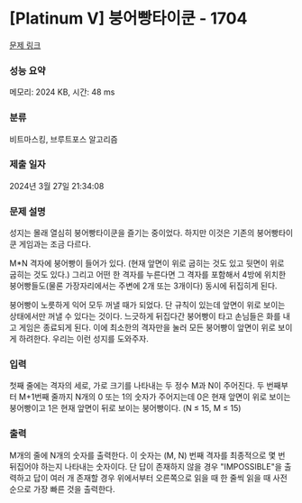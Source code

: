 # [Platinum V] 붕어빵타이쿤 - 1704 

[문제 링크](https://www.acmicpc.net/problem/1704) 

### 성능 요약

메모리: 2024 KB, 시간: 48 ms

### 분류

비트마스킹, 브루트포스 알고리즘

### 제출 일자

2024년 3월 27일 21:34:08

### 문제 설명

<p>성지는 몰래 열심히 붕어빵타이쿤을 즐기는 중이었다. 하지만 이것은 기존의 붕어빵타이쿤 게임과는 조금 다르다.</p>

<p>M*N 격자에 붕어빵이 들어가 있다. (현재 앞면이 위로 굽히는 것도 있고 뒷면이 위로 굽히는 것도 있다.) 그리고 어떤 한 격자를 누른다면 그 격자를 포함해서 4방에 위치한 붕어빵들도(물론 가장자리에서는 주변에 2개 또는 3개이다) 동시에 뒤집히게 된다.</p>

<p>붕어빵이 노릇하게 익어 모두 꺼낼 때가 되었다. 단 규칙이 있는데 앞면이 위로 보이는 상태에서만 꺼낼 수 있다는 것이다. 느긋하게 뒤집다간 붕어빵이 타고 손님들은 화를 내고 게임은 종료되게 된다. 이에 최소한의 격자만을 눌러 모든 붕어빵이 앞면이 위로 보이게 하려한다. 우리는 이런 성지를 도와주자.</p>

### 입력 

 <p>첫째 줄에는 격자의 세로, 가로 크기를 나타내는 두 정수 M과 N이 주어진다. 두 번째부터 M+1번째 줄까지 N개의 0 또는 1의 숫자가 주어지는데 0은 현재 앞면이 위로 보이는 붕어빵이고 1은 현재 앞면이 뒤로 보이는 붕어빵이다. (N ≤ 15, M ≤ 15)</p>

### 출력 

 <p> M개의 줄에 N개의 숫자를 출력한다. 이 숫자는 (M, N) 번째 격자를 최종적으로 몇 번 뒤집어야 하는지 나타내는 숫자이다. 단 답이 존재하지 않을 경우 "IMPOSSIBLE"을 출력하고 답이 여러 개 존재할 경우 위에서부터 오른쪽으로 읽을 때 한 줄씩 읽을 때 사전 순으로 가장 빠른 것을 출력한다.</p>


